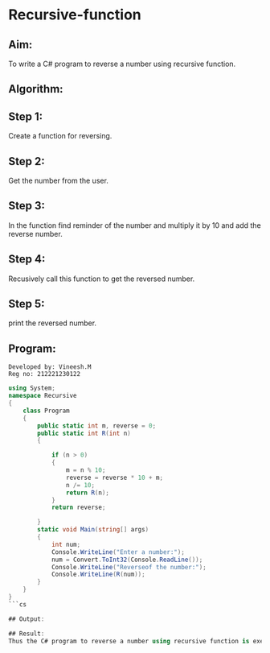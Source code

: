 # Recursive-function

## Aim: 
To write a C# program to reverse a number using recursive function.

## Algorithm:
## Step 1:
Create a function for reversing.

## Step 2:
Get the number from the user.

## Step 3:
In the function find reminder of the number and multiply it by 10 and add the reverse number.

## Step 4:
Recusively call this function to get the reversed number.

## Step 5:
print the reversed number.


## Program:
```
Developed by: Vineesh.M
Reg no: 212221230122
```
```cs
using System;
namespace Recursive
{
    class Program
    {
        public static int m, reverse = 0;
        public static int R(int n)
        {

            if (n > 0)
            {
                m = n % 10;
                reverse = reverse * 10 + m;
                n /= 10;
                return R(n);
            }
            return reverse;

        }
        static void Main(string[] args)
        {
            int num;
            Console.WriteLine("Enter a number:");
            num = Convert.ToInt32(Console.ReadLine());
            Console.WriteLine("Reverseof the number:");
            Console.WriteLine(R(num));
        }
    }
}
```cs

## Output:

## Result:
Thus the C# program to reverse a number using recursive function is executed successfully.
